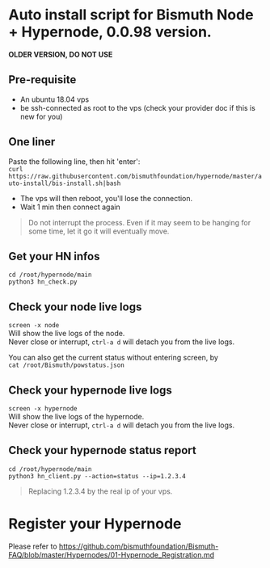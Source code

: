 # Auto install script for Bismuth Node + Hypernode, 0.0.98 version.

**OLDER VERSION, DO NOT USE**

## Pre-requisite

- An ubuntu 18.04 vps
- be ssh-connected as root to the vps (check your provider doc if this is new for you)

## One liner

Paste the following line, then hit 'enter':  
`curl https://raw.githubusercontent.com/bismuthfoundation/hypernode/master/auto-install/bis-install.sh|bash`

- The vps will then reboot, you'll lose the connection.  
- Wait 1 min then connect again

> Do not interrupt the process. Even if it may seem to be hanging for some time, let it go it will eventually move.

## Get your HN infos

`cd /root/hypernode/main`  
`python3 hn_check.py`

## Check your node live logs

`screen -x node`  
Will show the live logs of the node.  
Never close or interrupt, `ctrl-a d` will detach you from the live logs.

You can also get the current status without entering screen, by  
`cat /root/Bismuth/powstatus.json`

## Check your hypernode live logs

`screen -x hypernode`  
Will show the live logs of the hypernode.  
Never close or interrupt, `ctrl-a d` will detach you from the live logs.

## Check your hypernode status report

`cd /root/hypernode/main`  
`python3 hn_client.py --action=status --ip=1.2.3.4`  
> Replacing 1.2.3.4 by the real ip of your vps.

# Register your Hypernode

Please refer to https://github.com/bismuthfoundation/Bismuth-FAQ/blob/master/Hypernodes/01-Hypernode_Registration.md
